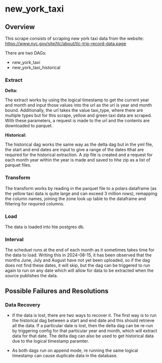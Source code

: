 # new_york_taxi

## Overview

This scrape consists of scraping new york taxi data from the website: https://www.nyc.gov/site/tlc/about/tlc-trip-record-data.page

There are two DAGs:
- new_york_taxi
- new_york_taxi_historical

### Extract

**Delta:**

The extract works by using the logical timestamp to get the current year and month and input those values into the url as the url is year and month bound. Additionally, the url takes the value taxi_type, where there are multiple types but for this scrape, yellow and green taxi data are scraped. With these parameters, a request is made to the url and the contents are downloaded to parquet.

**Historical:**

The historical dag works the same way as the delta dag but in the yml file, the start and end dates are input to give a range of the dates tthat are required for the historical extraction. A zip file is created and a request for each month year within the year is made and saved to hhe zip as a list of parquet files.


### Transform

The transform works by reading in the parquet file to a polars dataframe (as the yellow taxi data is quite large and can exceed 3 million rows), remapping the column names, joining the zone look up table to the dataframe and filtering for required columns.

### Load

The data is loaded into hte postgres db.

### Interval

The scheduel runs at the end of each month as it sometimes takes time for the data to load. Writing this in 2024-08-15, it has been observed that the months June, July and August have not yet been uploaded, so if the dag does not find these dates, it will skip, but the dag can be triggered to run again to run on any date which will allow for data to be extracted when the source publishes the data.



## Possible Failures and Resolutions

### Data Recovery

- If the data is lost, there are two ways to recover it. The first way is to run the historical dag between a start and end date and this should retrieve all the data. If a particular date is lost, then the delta dag can be re-run by triggering config for that particular year and month, which will extract data for that date. The delta dag can also be used to get historical data due to the logical timestamp paramter.

- As both dags run on append mode, re running the same logical timestamp can cause duplicate data in the database. 
